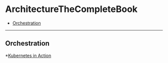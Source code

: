 # ArchitectureTheCompleteBook

- [Orchestration](#Orchestration)

---

## Orchestration
*[Kubernetes in Action](https://www.manning.com/books/kubernetes-in-action) 